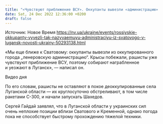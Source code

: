 ```yaml
---
title: "«Чувствуют приближение ВСУ». Оккупанты вывезли «администрацию» РФ из Сватово в Луганск — ОВА"
date: Sat, 24 Dec 2022 12:36:00 +0200
draft: false
---
```

Источник: Новое Время https://nv.ua/ukraine/events/rossiyskie-okkupanty-vyvezli-tak-nazyvaemuyu-administraciyu-iz-svatovogo-v-lugansk-novosti-ukrainy-50293138.html


«Мы еще ближе к Сватовому: оккупанты вывезли из оккупированного города „ленеровскую администрацию“. Крысы побежали, рашисты уже чувствуют приближение ВСУ, поэтому собирают награбленное и уезжают в Луганск», — написал он.

 Видео дня   

По его словам, рашисты не оставляют в покое деоккупированные села Луганской области — их круглосуточно обстреливают, в том числе ракетами С-300, и начали запускать Шахедов.

Сергей Гайдай заявлял, что в Луганской области у украинских сил очень неплохие позиции вблизи Сватового и Кременной, однако погода пока не способствует быстрому прохождению тяжелой техники.
